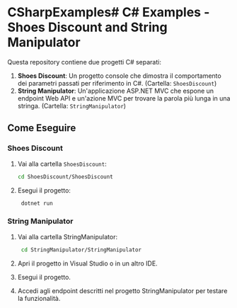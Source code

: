 # CSharpExamples# C# Examples - Shoes Discount and String Manipulator

Questa repository contiene due progetti C# separati:

1. **Shoes Discount**: Un progetto console che dimostra il comportamento dei parametri passati per riferimento in C#. (Cartella: `ShoesDiscount`)
2. **String Manipulator**: Un'applicazione ASP.NET MVC che espone un endpoint Web API e un'azione MVC per trovare la parola più lunga in una stringa. (Cartella: `StringManipulator`)

## Come Eseguire

### Shoes Discount

1. Vai alla cartella `ShoesDiscount`:
   ```bash
   cd ShoesDiscount/ShoesDiscount
   ```
2. Esegui il progetto:
   ```bash
    dotnet run
   ```

### String Manipulator

1. Vai alla cartella StringManipulator:

   ```bash
    cd StringManipulator/StringManipulator
   ```

2. Apri il progetto in Visual Studio o in un altro IDE.

3. Esegui il progetto.

4. Accedi agli endpoint descritti nel progetto StringManipulator per testare la funzionalità.
